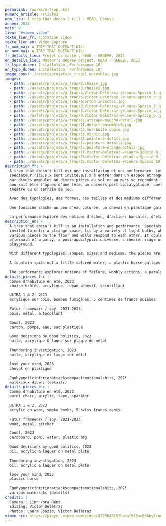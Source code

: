 ```yaml
---
permalink: /works/a-trap.html
numero_article: article3
nom_lieu: A trap that doesn't kill - HEAD, Genève
année: 2023
mois: 9
lien: "#vimeo_video"
texte_lien_fr: Captation Video
texte_lien_en: Video Capture
fr_nom_maj: A TRAP THAT DOESN'T KILL
en_nom_maj: A TRAP THAT DOESN'T KILL
fr_details_lieu: Projet de master, HEAD - GENEVE, 2023
en_details_lieu: Master's degree project, HEAD - GENEVE, 2023
fr_type_duree: Installation, Performance 10'
en_type_duree: Installation, Performance 10'
image_couv: ./assets/projets/a_trap/1.ensemble1.jpg
images:
  - path: ./assets/projets/a_trap/2.chaise.jpg
  - path: ./assets/projets/a_trap/3.chaise2.jpg
  - path: ./assets/projets/a_trap/4.Victor-Deletraz-┬®Laura-Spozio_1.jpg
  - path: ./assets/projets/a_trap/5.Victor-Deletraz-┬®Laura-Spozio_3.jpg
  - path: ./assets/projets/a_trap/6carton-insectes.jpg
  - path: ./assets/projets/a_trap/7.Victor-Deletraz-┬®Laura-Spozio_2.jpg
  - path: ./assets/projets/a_trap/8.Victor-Deletraz-┬®Laura-Spozio_4.jpg
  - path: ./assets/projets/a_trap/9.Victor-Deletraz-┬®Laura-Spozio_6.jpg
  - path: ./assets/projets/a_trap/10.attrape-mouche-detail.jpg
  - path: ./assets/projets/a_trap/11.detail-ensemble3.jpg
  - path: ./assets/projets/a_trap/12.mur-boite copie.jpg
  - path: ./assets/projets/a_trap/13.miroir.jpg
  - path: ./assets/projets/a_trap/14.peinture-detail.jpg
  - path: ./assets/projets/a_trap/15.peinture-detail2.jpg
  - path: ./assets/projets/a_trap/16.peinture-orange-detail.jpg
  - path: ./assets/projets/a_trap/17.Victor-Deletraz-┬®Laura-Spozio_8.jpg
  - path: ./assets/projets/a_trap/18.Victor-Deletraz-┬®Laura-Spozio_9.jpg
  - path: ./assets/projets/a_trap/19.Victor-Deletraz-┬®Laura-Spozio_10.jpg
description_fr: >
  A trap that doesn't kill est une installation et une performance. Les
  spectateur.rice.s.x sont invité.e.s.x à entrer dans un espace étrange, éclairé
  par divers ampoules où divers pièces au sol et au murs se répondent. Cela
  pourrait être l'après d'une fête, un univers post-apocalyptique, une scène de
  théâtre ou un terrain de jeu.
          
  Avec des typologies, des formes, des tailles et des médiums différents, les pièces sont pour la plupart produite rapidement dans une économie de moyens, transformées par endroits, révélant des détails subtiles, jouant avec leur matérialité et brouillant les pistes entre ready made et peinture, sculpture et accessoire.
                              
  Une fontaine crache un peu d'eau colorée, un cheval en plastique galope sur place, un cimaise expire de la fumée. Les pièces dans l'espace ont toutes un potentiel performatif, une idée de transformation et de mouvement.
                              
  La performance explore des notions d'échec, d'actions bancales, d'état intérieur paralysé et d'une révolte qui crie en chuchotant. Les gestes mélangent improvisation et actions précises. Un poème est dicté, des plumes volent dans l'espace, un fumigène pourrait être allumé.</p>
description_en: >
  A trap that doesn't kill is an installation and performance. Spectators are
  invited to enter a strange space, lit by a variety of light bulbs, where
  various pieces on the floor and walls respond to each other. It could be the
  aftermath of a party, a post-apocalyptic universe, a theater stage or a
  playground.
            
  With different typologies, shapes, sizes and mediums, the pieces are for the most part rapidly produced in an economy of means, transformed in places, revealing subtle details, playing with their materiality and blurring the lines between ready made and painting, sculpture and accessory.
                
  A fountain spits out a little colored water, a plastic horse gallops on the spot, a picture rail exhales smoke. The pieces in the space all have a performative potential, an idea of transformation and movement.
                
  The performance explores notions of failure, wobbly actions, a paralyzed inner state and a revolt that shouts in whispers. Gestures mix improvisation and precise action. A poem is dictated, feathers fly into space, a smoke bomb might be lit.
details_pieces_fr: |
  Comme d'habitude en été, 2023 
  chaise brûlée, acrylique, ruban adhésif, scintillant
                                  
  ULTRA 1 & 2, 2023
  acrylique sur bois, bombes fumigènes, 5 centimes de francs suisses
                                  
  Futur framework / spy, 2021-2023
  bois, métal, autocollant
                                  
  Coool, 2023
  carton, pompe, eau, sac plastique
                                  
  Good decisions by good politics, 2023
  huile, acrylique & laque sur plaque de métal
              
  Thundering investigation, 2023
  huile, acrylique et laque sur métal
              
  lose your mind, 2023 
  cheval en plastique
              
  Egohypnoticinteriorattackscompactemotionalshits, 2023
  matériaux divers (détails)
details_pieces_en: |
  Comme d'habitude en été, 2023 
  burnt chair, acrylic, tape, sparkler
                                  
  ULTRA 1 & 2, 2023
  acrylic on wood, smoke bombs, 5 swiss francs cents
                                  
  Futur framework / spy, 2021-2023
  wood, metal, sticker
                                  
  Coool, 2023
  cardboard, pomp, water, plastic bag
                                  
  Good decisions by good politics, 2023
  oil, acrylic & laquer on metal plate
              
  Thundering investigation, 2023
  oil, acrylic & laquer on metal plate
              
  lose your mind, 2023 
  plastic horse
              
  Egohypnoticinteriorattackscompactemotionalshits, 2023
  various materials (details)
credits: |
  Camera : Linn Nora Henz
  Editing: Victor Delétraz
  Photos: Laura Spozio, Victor Delétraz
vimeo_src: https://player.vimeo.com/video/872564315?h=daf5f8ac6d&byline=0&portrait=0
---
```

